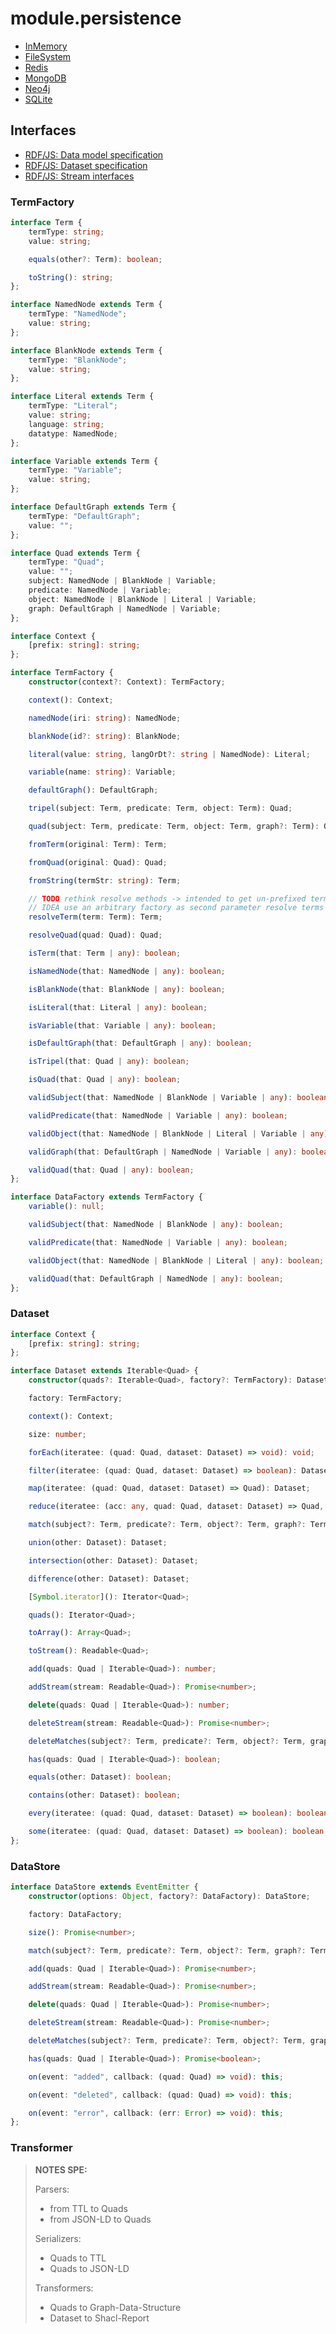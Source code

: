 # module.persistence

- [InMemory](https://git02.int.nsc.ag/Research/fua/lib/module.persistence.inmemory)
- [FileSystem](https://git02.int.nsc.ag/Research/fua/lib/module.persistence.filesystem)
- [Redis](https://git02.int.nsc.ag/Research/fua/lib/module.persistence.redis)
- [MongoDB](https://git02.int.nsc.ag/Research/fua/lib/module.persistence.mongodb)
- [Neo4j](https://git02.int.nsc.ag/Research/fua/lib/module.persistence.neo4j)
- [SQLite](https://git02.int.nsc.ag/Research/fua/lib/module.persistence.sqlite)

## Interfaces

- [RDF/JS: Data model specification](http://rdf.js.org/data-model-spec/)
- [RDF/JS: Dataset specification](https://rdf.js.org/dataset-spec/)
- [RDF/JS: Stream interfaces](https://rdf.js.org/stream-spec/)

### TermFactory

```ts
interface Term {
    termType: string;
    value: string;

    equals(other?: Term): boolean;

    toString(): string;
};

interface NamedNode extends Term {
    termType: "NamedNode";
    value: string;
};

interface BlankNode extends Term {
    termType: "BlankNode";
    value: string;
};

interface Literal extends Term {
    termType: "Literal";
    value: string;
    language: string;
    datatype: NamedNode;
};

interface Variable extends Term {
    termType: "Variable";
    value: string;
};

interface DefaultGraph extends Term {
    termType: "DefaultGraph";
    value: "";
};

interface Quad extends Term {
    termType: "Quad";
    value: "";
    subject: NamedNode | BlankNode | Variable;
    predicate: NamedNode | Variable;
    object: NamedNode | BlankNode | Literal | Variable;
    graph: DefaultGraph | NamedNode | Variable;
};

interface Context {
    [prefix: string]: string;
};

interface TermFactory {
    constructor(context?: Context): TermFactory;

    context(): Context;

    namedNode(iri: string): NamedNode;

    blankNode(id?: string): BlankNode;

    literal(value: string, langOrDt?: string | NamedNode): Literal;

    variable(name: string): Variable;

    defaultGraph(): DefaultGraph;

    tripel(subject: Term, predicate: Term, object: Term): Quad;

    quad(subject: Term, predicate: Term, object: Term, graph?: Term): Quad;

    fromTerm(original: Term): Term;

    fromQuad(original: Quad): Quad;

    fromString(termStr: string): Term;

    // TODO rethink resolve methods -> intended to get un-prefixed terms for serialization
    // IDEA use an arbitrary factory as second parameter resolve terms and quads, maybe with defaultFactory
    resolveTerm(term: Term): Term;

    resolveQuad(quad: Quad): Quad;

    isTerm(that: Term | any): boolean;

    isNamedNode(that: NamedNode | any): boolean;

    isBlankNode(that: BlankNode | any): boolean;

    isLiteral(that: Literal | any): boolean;

    isVariable(that: Variable | any): boolean;

    isDefaultGraph(that: DefaultGraph | any): boolean;

    isTripel(that: Quad | any): boolean;

    isQuad(that: Quad | any): boolean;

    validSubject(that: NamedNode | BlankNode | Variable | any): boolean;

    validPredicate(that: NamedNode | Variable | any): boolean;

    validObject(that: NamedNode | BlankNode | Literal | Variable | any): boolean;

    validGraph(that: DefaultGraph | NamedNode | Variable | any): boolean;

    validQuad(that: Quad | any): boolean;
};

interface DataFactory extends TermFactory {
    variable(): null;

    validSubject(that: NamedNode | BlankNode | any): boolean;

    validPredicate(that: NamedNode | Variable | any): boolean;

    validObject(that: NamedNode | BlankNode | Literal | any): boolean;

    validQuad(that: DefaultGraph | NamedNode | any): boolean;
};
```

### Dataset

```ts
interface Context {
    [prefix: string]: string;
};

interface Dataset extends Iterable<Quad> {
    constructor(quads?: Iterable<Quad>, factory?: TermFactory): Dataset;

    factory: TermFactory;

    context(): Context;

    size: number;

    forEach(iteratee: (quad: Quad, dataset: Dataset) => void): void;

    filter(iteratee: (quad: Quad, dataset: Dataset) => boolean): Dataset;

    map(iteratee: (quad: Quad, dataset: Dataset) => Quad): Dataset;

    reduce(iteratee: (acc: any, quad: Quad, dataset: Dataset) => Quad, acc?: any): any;

    match(subject?: Term, predicate?: Term, object?: Term, graph?: Term): Dataset;

    union(other: Dataset): Dataset;

    intersection(other: Dataset): Dataset;

    difference(other: Dataset): Dataset;

    [Symbol.iterator](): Iterator<Quad>;

    quads(): Iterator<Quad>;

    toArray(): Array<Quad>;

    toStream(): Readable<Quad>;

    add(quads: Quad | Iterable<Quad>): number;

    addStream(stream: Readable<Quad>): Promise<number>;

    delete(quads: Quad | Iterable<Quad>): number;

    deleteStream(stream: Readable<Quad>): Promise<number>;

    deleteMatches(subject?: Term, predicate?: Term, object?: Term, graph?: Term): number;

    has(quads: Quad | Iterable<Quad>): boolean;

    equals(other: Dataset): boolean;

    contains(other: Dataset): boolean;

    every(iteratee: (quad: Quad, dataset: Dataset) => boolean): boolean;

    some(iteratee: (quad: Quad, dataset: Dataset) => boolean): boolean;
};
```

### DataStore

```ts
interface DataStore extends EventEmitter {
    constructor(options: Object, factory?: DataFactory): DataStore;

    factory: DataFactory;

    size(): Promise<number>;

    match(subject?: Term, predicate?: Term, object?: Term, graph?: Term): Promise<Dataset>;

    add(quads: Quad | Iterable<Quad>): Promise<number>;

    addStream(stream: Readable<Quad>): Promise<number>;

    delete(quads: Quad | Iterable<Quad>): Promise<number>;

    deleteStream(stream: Readable<Quad>): Promise<number>;

    deleteMatches(subject?: Term, predicate?: Term, object?: Term, graph?: Term): Promise<number>;

    has(quads: Quad | Iterable<Quad>): Promise<boolean>;

    on(event: "added", callback: (quad: Quad) => void): this;

    on(event: "deleted", callback: (quad: Quad) => void): this;

    on(event: "error", callback: (err: Error) => void): this;
};
```

### Transformer

> __NOTES SPE:__
>
> Parsers:
> - from TTL to Quads
> - from JSON-LD to Quads
>
> Serializers:
> - Quads to TTL
> - Quads to JSON-LD
>
> Transformers:
> - Quads to Graph-Data-Structure
> - Dataset to Shacl-Report
